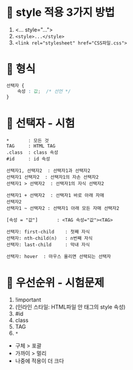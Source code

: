 # 👻 style 적용 3가지 방법
1. <... style="...">
2. `<style>...</style>`
3. `<link rel="stylesheet" href="CSS파일.css">` 

# 👻 형식
```css
선택자 {
    속성 : 값;  /* 선언 */
}
```

# 👻 선택자 - 시험
```
*       : 모든 것
TAG     : HTML TAG
.class  : class 속성
#id     : id 속성

선택자1, 선택자2  : 선택자1과 선택자2
선택자1 선택자2  : 선택자1의 자손 선택자2
선택자1 > 선택자2  : 선택자1의 자식 선택자2

선택자1 + 선택자2  : 선택자1 바로 아래 자매
선택자2
선택자1 ~ 선택자2 : 선택자1 아래 모든 자매 선택자2

[속성 = "값"]       : <TAG 속성="값"><TAG>

선택자: first-child    : 첫째 자식
선택자: nth-child(n)   : n번째 자식
선택자: last-child     : 막내 자식

선택자: hover  : 마우스 올리면 선택되는 선택자
```

# 👻 우선순위 - 시험문제
1. !important
2. (인라인 스타일: HTML파일 안 태그의 style 속성)
3. #id
4. class
5. TAG
6. `*`

- 구체 > 포괄
- 가까이 > 멀리
- 나중에 적용이 더 크다